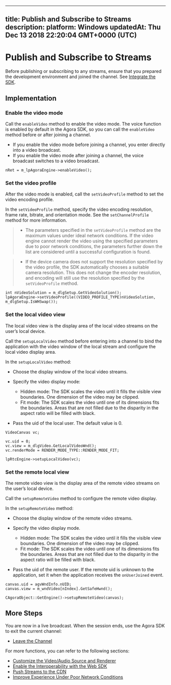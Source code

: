 
---
title: Publish and Subscribe to Streams
description: 
platform: Windows
updatedAt: Thu Dec 13 2018 22:20:04 GMT+0000 (UTC)
---
# Publish and Subscribe to Streams
Before publishing or subscribing to any streams, ensure that you prepared the development environment and joined the channel. See [Integrate the SDK](../../en/Interactive%20Broadcast/windows_video.md).

## Implementation
### Enable the video mode
Call the <code>enableVideo</code> method to enable the video mode. The voice function is enabled by default in the Agora SDK, so you can call the <code>enableVideo</code> method before or after joining a channel.

-   If you enable the video mode before joining a channel, you enter directly into a video broadcast.
-   If you enable the video mode after joining a channel, the voice broadcast switches to a video broadcast.


```
nRet = m_lpAgoraEngine->enableVideo();
```

### Set the video profile
After the video mode is enabled, call the <code>setVideoProfile</code> method to set the video encoding profile.

In the <code>setVideoProfile</code> method, specify the video encoding resolution, frame rate, bitrate, and orientation mode. See the <code>setChannelProfile</code> method for more information.

> -   The parameters specified in the <code>setVideoProfile</code> method are the maximum values under ideal network conditions. If the video engine cannot render the video using the specified parameters due to poor network conditions, the parameters further down the list are considered until a successful configuration is found.

> -   If the device camera does not support the resolution specified by the video profile, the SDK automatically chooses a suitable camera resolution. This does not change the encoder resolution, and encoding will still use the resolution specified by the <code>setVideoProfile</code> method.


```
int nVideoSolution = m_dlgSetup.GetVideoSolution();
lpAgoraEngine->setVideoProfile((VIDEO_PROFILE_TYPE)nVideoSolution, m_dlgSetup.IsWHSwap());
```

### Set the local video view 
The local video view is the display area of the local video streams on the user’s local device.

Call the <code>setupLocalVideo</code> method before entering into a channel to bind the application with the video window of the local stream and configure the local video display area.

In the <code>setupLocalVideo</code> method:

-   Choose the display window of the local video streams.

-   Specify the video display mode:

    -   Hidden mode: The SDK scales the video until it fills the visible view boundaries. One dimension of the video may be clipped.
    -   Fit mode: The SDK scales the video until one of its dimensions fits the boundaries. Areas that are not filled due to the disparity in the aspect ratio will be filled with black.

-   Pass the uid of the local user. The default value is 0.


```
VideoCanvas vc;

vc.uid = 0;
vc.view = m_dlgVideo.GetLocalVideoWnd();
vc.renderMode = RENDER_MODE_TYPE::RENDER_MODE_FIT;

lpRtcEngine->setupLocalVideo(vc);
```


### Set the remote local view
The remote video view is the display area of the remote video streams on the user’s local device.

Call the <code>setupRemoteVideo</code> method to configure the remote video display.

In the <code>setupRemoteVideo</code> method:

-   Choose the display window of the remote video streams.

-   Specify the video display mode.

    -   Hidden mode: The SDK scales the video until it fills the visible view boundaries. One dimension of the video may be clipped.
    -   Fit mode: The SDK scales the video until one of its dimensions fits the boundaries. Areas that are not filled due to the disparity in the aspect ratio will be filled with black.

-   Pass the uid of the remote user. If the remote uid is unknown to the application, set it when the application receives the <code>onUserJoined</code> event.


```
canvas.uid = agvWndInfo.nUID;
canvas.view = m_wndVideo[nIndex].GetSafeHwnd();

CAgoraObject::GetEngine()->setupRemoteVideo(canvas);
```

## More Steps
You are now in a live broadcast. When the session ends, use the Agora SDK to exit the current channel:

- [Leave the Channel](../../en/Interactive%20Broadcast/leave_windows.md)

For more functions, you can refer to the following sections:

- [Customize the Video/Audio Source and Renderer](../../en/Interactive%20Broadcast/custom_video_windows.md)
- [Enable the Interoperability with the Web SDK](../../en/Interactive%20Broadcast/interop_windows.md)
- [Push Streams to the CDN](../../en/Interactive%20Broadcast/push_stream_windows2.0.md)
- [Improve Experience Under Poor Network Conditions](../../en/Interactive%20Broadcast/fallback_windows.md)
